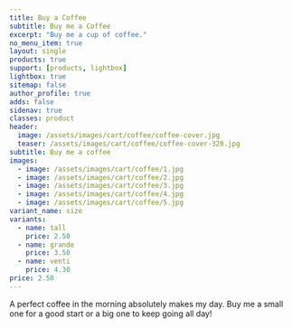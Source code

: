 ```yaml
---
title: Buy a Coffee
subtitle: Buy me a Coffee
excerpt: "Buy me a cup of coffee."
no_menu_item: true
layout: single
products: true
support: [products, lightbox]
lightbox: true
sitemap: false
author_profile: true
adds: false
sidenav: true
classes: product
header:
  image: /assets/images/cart/coffee/coffee-cover.jpg
  teaser: /assets/images/cart/coffee/coffee-cover-320.jpg
subtitle: Buy me a coffee
images:
  - image: /assets/images/cart/coffee/1.jpg
  - image: /assets/images/cart/coffee/2.jpg
  - image: /assets/images/cart/coffee/3.jpg
  - image: /assets/images/cart/coffee/4.jpg
  - image: /assets/images/cart/coffee/5.jpg
variant_name: size
variants:
  - name: tall
    price: 2.50
  - name: grande
    price: 3.50
  - name: venti
    price: 4.30
price: 2.50
---
```


A perfect coffee in the morning absolutely makes my day. Buy me a small one for a good start or a big one to keep going all day!